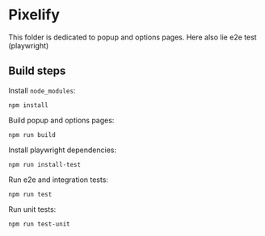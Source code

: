 # Pixelify

This folder is dedicated to popup and options pages.
Here also lie e2e test (playwright)

## Build steps

Install `node_modules`:
```
npm install
```

Build popup and options pages:
```
npm run build
```

Install playwright dependencies:
```
npm run install-test
```

Run e2e and integration tests:
```
npm run test
```

Run unit tests:
```
npm run test-unit
```
